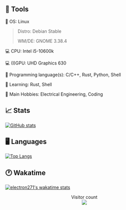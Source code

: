 ## 🔧 Tools

🐧 OS: Linux
> Distro: Debian Stable
> 
> WM/DE: GNOME 3.38.4

💻 CPU: Intel i5-10600k

💻 (I)GPU: UHD Graphics 630

💾 Programming language(s): C/C++, Rust, Python, Shell

📖 Learning: Rust, Shell

🔧 Main Hobbies: Electrical Engineering, Coding


## 📈 Stats

[![GitHub stats](https://github-readme-stats.vercel.app/api?username=electron271&show_icons=true&theme=synthwave)](https://github.com/electron271/electron271)

## 🖥️ Languages
[![Top Langs](https://github-readme-stats.vercel.app/api/top-langs/?username=electron271&langs_count=10&exclude_repo=TerminalInATerminal&layout=compact)](https://github.com/electron271/electron271)

## 🕐 Wakatime

[![electron271's wakatime stats](https://github-readme-stats.vercel.app/api/wakatime?username=electron271&layout=compact)](https://github.com/electron271/electron271)

<p align="center"> 
  Visitor count<br>
  <img src="https://profile-counter.glitch.me/electron271/count.svg" />
</p>


